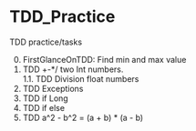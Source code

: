 # TDD_Practice
TDD practice/tasks

0. FirstGlanceOnTDD: Find min and max value
1. TDD +-*/ two Int numbers.                                                                                                                                             
 1.1. TDD Division float numbers
2. TDD Exceptions
3. TDD if Long
4. TDD if else
5. TDD a^2 - b^2 = (a + b) * (a - b)
